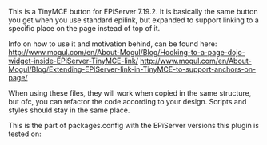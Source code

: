 This is a TinyMCE button for EPiServer 7.19.2. It is basically the same button you get when you use standard epilink, but expanded to support linking to a specific place on the page instead of top of it.

Info on how to use it and motivation behind, can be found here:
http://www.mogul.com/en/About-Mogul/Blog/Hooking-to-a-page-dojo-widget-inside-EPiServer-TinyMCE-link/
http://www.mogul.com/en/About-Mogul/Blog/Extending-EPiServer-link-in-TinyMCE-to-support-anchors-on-page/

When using these files, they will work when copied in the same structure, but ofc, you can refactor the code according to your design. Scripts and styles should stay in the same place. 

This is the part of packages.config with the EPiServer versions this plugin is tested on:
  <package id="EPiServer.CMS" version="7.16.1" targetFramework="net452" />
  <package id="EPiServer.CMS.Core" version="7.19.2" targetFramework="net452" />
  <package id="EPiServer.CMS.UI" version="7.19.1" targetFramework="net452" />
  <package id="EPiServer.CMS.UI.Core" version="7.19.1" targetFramework="net452" />
  <package id="EPiServer.Framework" version="7.19.2" targetFramework="net452" />
  <package id="EPiServer.Logging.Log4Net" version="0.1.0" targetFramework="net452" />
  <package id="EPiServer.Packaging" version="3.2.0" targetFramework="net452" />
  <package id="EPiServer.Packaging.UI" version="3.2.0" targetFramework="net452" />
  <package id="EPiServer.Search" version="7.7.0" targetFramework="net452" />
